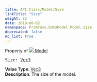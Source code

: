 ```yaml
---
title: API:Class/Model/Size
linkTitle: "Size"
weight: 83
date: 2019-08-02
namespace: Primrose.DataModel.Model.Size
deprecated: false
no_list: true
---
```

Property of <a href="/docs/api-reference/Class/Model"><img src="/icons/silk/bricks.png"/>&nbsp;Model</a>
<pre class="method-declaration">
Size: <a class="type" href="/docs/api-reference/DataType/Vec3">Vec3</a></pre>
<b>Value Type: </b>
<a class="type" href="/docs/api-reference/DataType/Vec3">Vec3</a>
<br/>
<b>Description: </b>
The size of the model.

